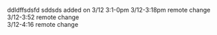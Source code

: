 ddldffsdsfd
sddsds
added on 3/12 3:1-0pm
3/12-3:18pm remote change<br>
3/12-3:52 remote change<br>
3/12-4:16 remote change
